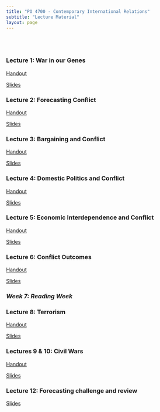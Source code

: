 ```yaml
---
title: "PO 4700 - Contemporary International Relations"
subtitle: "Lecture Material"
layout: page
---
```


<br>
<br>

### Lecture 1: War in our Genes

[Handout](../assets/files/teaching/PO4700/War_in_our_Genes_handout.html)

[Slides](../assets/files/teaching/PO4700/War_in_our_Genes_slides.html)

### Lecture 2: Forecasting Conflict

[Handout](../assets/files/teaching/PO4700/Forecasting_Conflict_handout.html)

[Slides](../assets/files/teaching/PO4700/Forecasting_Conflict_slides.html)


### Lecture 3: Bargaining and Conflict

[Handout](../assets/files/teaching/PO4700/bargainingAndConflict_handout.html)

[Slides](../assets/files/teaching/PO4700/bargainingAndConflict_slides.html)

### Lecture 4: Domestic Politics and Conflict

[Handout](../assets/files/teaching/PO4700/DomesticPolitics_handout.html)

[Slides](../assets/files/teaching/PO4700/DomesticPolitics_slides.html)


### Lecture 5: Economic Interdependence and Conflict

[Handout](../assets/files/teaching/PO4700/EconInterdependence_handout.html)

[Slides](../assets/files/teaching/PO4700/EconInterdependence_slides.html)


### Lecture 6: Conflict Outcomes

[Handout](../assets/files/teaching/PO4700/conflictOutcomes_handout.html)

[Slides](../assets/files/teaching/PO4700/conflictOutcomes.html)

### *Week 7: Reading Week*


### Lecture 8: Terrorism

[Handout](../assets/files/teaching/PO4700/terrorism_handout.html)

[Slides](../assets/files/teaching/PO4700/terrorism_slides.html)

### Lectures 9 & 10: Civil Wars

[Handout](../assets/files/teaching/PO4700/civilWars_handout.html)

[Slides](../assets/files/teaching/PO4700/civilWars_slides.html)


### Lecture 12: Forecasting challenge and review

[Slides](../assets/files/teaching/PO4700/review.html)

